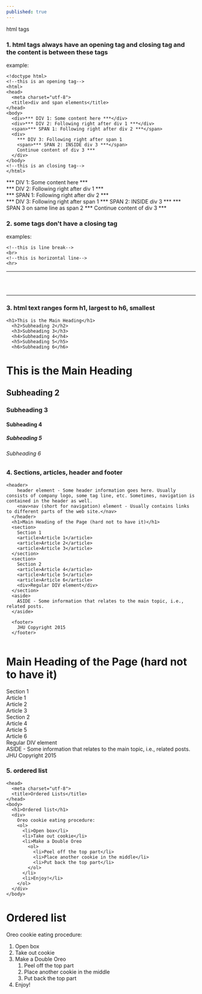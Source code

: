 ```yaml
---
published: true
---
```

html tags

### 1. html tags always have an opening tag and closing tag and the content is between these tags
   example:
```
<!doctype html>
<!--this is an opening tag-->
<html>
<head>
  <meta charset="utf-8">
  <title>div and span elements</title>
</head>
<body>
  <div>*** DIV 1: Some content here ***</div>
  <div>*** DIV 2: Following right after div 1 ***</div>
  <span>*** SPAN 1: Following right after div 2 ***</span>
  <div>
    *** DIV 3: Following right after span 1 
    <span>*** SPAN 2: INSIDE div 3 ***</span>
    Continue content of div 3 ***
  </div>
</body>
<!--this is an closing tag-->
</html>
``` 

  <div>*** DIV 1: Some content here ***</div>
  <div>*** DIV 2: Following right after div 1 ***</div>
  <span>*** SPAN 1: Following right after div 2 ***</span>
  <div>
    *** DIV 3: Following right after span 1 
    <span>*** SPAN 2: INSIDE div 3 ***</span>
  <span>*** SPAN 3 on same line as span 2 ***</span>
    Continue content of div 3 ***
  </div>





### 2. some tags don't have a closing tag 
examples:

```
<!--this is line break-->
<br>
<!--this is horizontal line-->
<hr>  
```
<hr>  
<br>
<br>
<hr>


### 3. html text ranges form h1, largest to h6, smallest

```
<h1>This is the Main Heading</h1>
  <h2>Subheading 2</h2>
  <h3>Subheading 3</h3>
  <h4>Subheading 4</h4>
  <h5>Subheading 5</h5>
  <h6>Subheading 6</h6>

```

<body>
  <h1>This is the Main Heading</h1>
  <h2>Subheading 2</h2>
  <h3>Subheading 3</h3>
  <h4>Subheading 4</h4>
  <h5>Subheading 5</h5>
  <h6>Subheading 6</h6>
</body>



### 4. Sections, articles, header and footer

```
<header>
    header element - Some header information goes here. Usually consists of company logo, some tag line, etc. Sometimes, navigation is contained in the header as well.
    <nav>nav (short for navigation) element - Usually contains links to different parts of the web site.</nav>
  </header>
  <h1>Main Heading of the Page (hard not to have it)</h1>
  <section>
    Section 1
    <article>Article 1</article>
    <article>Article 2</article>
    <article>Article 3</article>
  </section>
  <section>
    Section 2
    <article>Article 4</article>
    <article>Article 5</article>
    <article>Article 6</article>
    <div>Regular DIV element</div>
  </section>
  <aside>
    ASIDE - Some information that relates to the main topic, i.e., related posts.
  </aside>

  <footer>
    JHU Copyright 2015
  </footer>
  
  ```

  </header>
  <h1>Main Heading of the Page (hard not to have it)</h1>
  <section>
    Section 1
    <article>Article 1</article>
    <article>Article 2</article>
    <article>Article 3</article>
  </section>
  <section>
    Section 2
    <article>Article 4</article>
    <article>Article 5</article>
    <article>Article 6</article>
    <div>Regular DIV element</div>
  </section>
  <aside>
    ASIDE - Some information that relates to the main topic, i.e., related posts.
  </aside>

  <footer>
    JHU Copyright 2015
  </footer>

### 5. ordered list

```
<head>
  <meta charset="utf-8">
  <title>Ordered Lists</title>
</head>
<body>
  <h1>Ordered list</h1>
  <div>
    Oreo cookie eating procedure:
    <ol>
      <li>Open box</li>
      <li>Take out cookie</li>
      <li>Make a Double Oreo
        <ol>
          <li>Peel off the top part</li>
          <li>Place another cookie in the middle</li>
          <li>Put back the top part</li>
        </ol>
      </li>
      <li>Enjoy!</li>
    </ol>
  </div>
</body>
```

<title>Ordered Lists</title>
</head>
<body>
  <h1>Ordered list</h1>
  <div>
    Oreo cookie eating procedure:
    <ol>
      <li>Open box</li>
      <li>Take out cookie</li>
      <li>Make a Double Oreo
        <ol>
          <li>Peel off the top part</li>
          <li>Place another cookie in the middle</li>
          <li>Put back the top part</li>
        </ol>
      </li>
      <li>Enjoy!</li>
    </ol>
  </div>
</body>